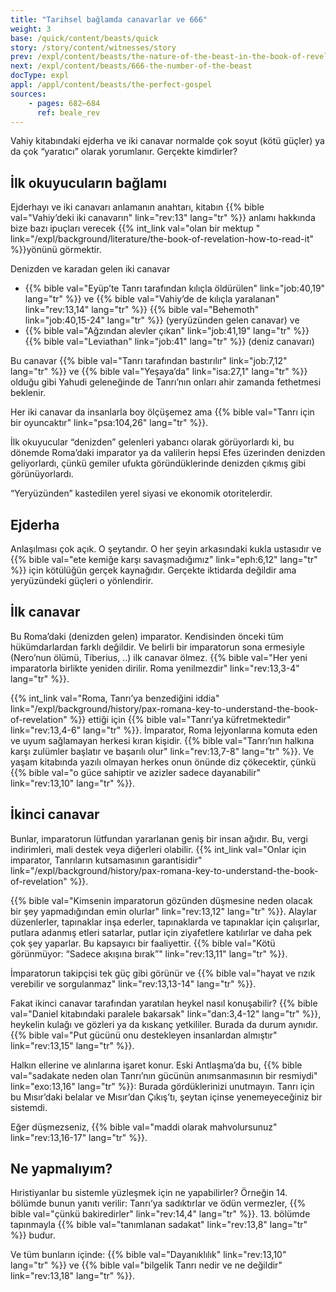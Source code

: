 ```yaml
---
title: "Tarihsel bağlamda canavarlar ve 666"
weight: 3
base: /quick/content/beasts/quick
story: /story/content/witnesses/story
prev: /expl/content/beasts/the-nature-of-the-beast-in-the-book-of-revelation
next: /expl/content/beasts/666-the-number-of-the-beast
docType: expl
appl: /appl/content/beasts/the-perfect-gospel
sources: 
    - pages: 682–684
      ref: beale_rev
---
```


Vahiy kitabındaki ejderha ve iki canavar normalde çok soyut (kötü güçler) ya da çok “yaratıcı” olarak yorumlanır. Gerçekte kimdirler?

## İlk okuyucuların bağlamı

<a name="b8d0"></a>
Ejderhayı ve iki canavarı anlamanın anahtarı, kitabın {{% bible val="Vahiy’deki iki canavarın" link="rev:13" lang="tr" %}} anlamı hakkında bize bazı ipuçları verecek {{% int_link val="olan bir mektup " link="/expl/background/literature/the-book-of-revelation-how-to-read-it" %}}yönünü görmektir.

Denizden ve karadan gelen iki canavar

- {{% bible val="Eyüp’te Tanrı tarafından kılıçla öldürülen" link="job:40,19" lang="tr" %}} ve {{% bible val="Vahiy’de de kılıçla yaralanan" link="rev:13,14" lang="tr" %}} {{% bible val="Behemoth" link="job:40,15-24" lang="tr" %}} (yeryüzünden gelen canavar) ve
- {{% bible val="Ağzından alevler çıkan" link="job:41,19" lang="tr" %}} {{% bible val="Leviathan" link="job:41" lang="tr" %}} (deniz canavarı)

Bu canavar {{% bible val="Tanrı tarafından bastırılır" link="job:7,12" lang="tr" %}} ve {{% bible val="Yeşaya’da" link="isa:27,1" lang="tr" %}} olduğu gibi Yahudi geleneğinde de Tanrı’nın onları ahir zamanda fethetmesi beklenir.

Her iki canavar da insanlarla boy ölçüşemez ama {{% bible val="Tanrı için bir oyuncaktır" link="psa:104,26" lang="tr" %}}.

İlk okuyucular “denizden” gelenleri yabancı olarak görüyorlardı ki, bu dönemde Roma’daki imparator ya da valilerin hepsi Efes üzerinden denizden geliyorlardı, çünkü gemiler ufukta göründüklerinde denizden çıkmış gibi görünüyorlardı.

“Yeryüzünden” kastedilen yerel siyasi ve ekonomik otoritelerdir.

## Ejderha

<a name="744e"></a>
Anlaşılması çok açık. O şeytandır. O her şeyin arkasındaki kukla ustasıdır ve {{% bible val="ete kemiğe karşı savaşmadığımız" link="eph:6,12" lang="tr" %}} için kötülüğün gerçek kaynağıdır. Gerçekte iktidarda değildir ama yeryüzündeki güçleri o yönlendirir.

## İlk canavar

<a name="f803"></a>
Bu Roma’daki (denizden gelen) imparator. Kendisinden önceki tüm hükümdarlardan farklı değildir. Ve belirli bir imparatorun sona ermesiyle (Nero’nun ölümü, Tiberius, ..) ilk canavar ölmez. {{% bible val="Her yeni imparatorla birlikte yeniden dirilir. Roma yenilmezdir" link="rev:13,3-4" lang="tr" %}}.

{{% int_link val="Roma, Tanrı’ya benzediğini iddia" link="/expl/background/history/pax-romana-key-to-understand-the-book-of-revelation" %}} ettiği için {{% bible val="Tanrı’ya küfretmektedir" link="rev:13,4-6" lang="tr" %}}. İmparator, Roma lejyonlarına komuta eden ve uyum sağlamayan herkesi kıran kişidir. {{% bible val="Tanrı’nın halkına karşı zulümler başlatır ve başarılı olur" link="rev:13,7-8" lang="tr" %}}. Ve yaşam kitabında yazılı olmayan herkes onun önünde diz çökecektir, çünkü {{% bible val="o güce sahiptir ve azizler sadece dayanabilir" link="rev:13,10" lang="tr" %}}.

## İkinci canavar

<a name="929e"></a>
Bunlar, imparatorun lütfundan yararlanan geniş bir insan ağıdır. Bu, vergi indirimleri, mali destek veya diğerleri olabilir. {{% int_link val="Onlar için imparator, Tanrıların kutsamasının garantisidir" link="/expl/background/history/pax-romana-key-to-understand-the-book-of-revelation" %}}.

{{% bible val="Kimsenin imparatorun gözünden düşmesine neden olacak bir şey yapmadığından emin olurlar" link="rev:13,12" lang="tr" %}}. Alaylar düzenlerler, tapınaklar inşa ederler, tapınaklarda ve tapınaklar için çalışırlar, putlara adanmış etleri satarlar, putlar için ziyafetlere katılırlar ve daha pek çok şey yaparlar. Bu kapsayıcı bir faaliyettir. {{% bible val="Kötü görünmüyor: “Sadece akışına bırak”" link="rev:13,11" lang="tr" %}}.

İmparatorun takipçisi tek güç gibi görünür ve {{% bible val="hayat ve rızık verebilir ve sorgulanmaz" link="rev:13,13-14" lang="tr" %}}.

Fakat ikinci canavar tarafından yaratılan heykel nasıl konuşabilir? {{% bible val="Daniel kitabındaki paralele bakarsak" link="dan:3,4-12" lang="tr" %}}, heykelin kulağı ve gözleri ya da kıskanç yetkililer. Burada da durum aynıdır. {{% bible val="Put gücünü onu destekleyen insanlardan almıştır" link="rev:13,15" lang="tr" %}}.

Halkın ellerine ve alınlarına işaret konur. Eski Antlaşma’da bu, {{% bible val="sadakate neden olan Tanrı’nın gücünün anımsanmasının bir resmiydi" link="exo:13,16" lang="tr" %}}: Burada gördüklerinizi unutmayın. Tanrı için bu Mısır’daki belalar ve Mısır’dan Çıkış’tı, şeytan içinse yenemeyeceğiniz bir sistemdi.

Eğer düşmezseniz, {{% bible val="maddi olarak mahvolursunuz" link="rev:13,16-17" lang="tr" %}}.

## Ne yapmalıyım?

<a name="93e3"></a>
Hıristiyanlar bu sistemle yüzleşmek için ne yapabilirler? Örneğin 14. bölümde bunun yanıtı verilir: Tanrı’ya sadıktırlar ve ödün vermezler, {{% bible val="çünkü bakiredirler" link="rev:14,4" lang="tr" %}}. 13. bölümde tapınmayla {{% bible val="tanımlanan sadakat" link="rev:13,8" lang="tr" %}} budur.

Ve tüm bunların içinde: {{% bible val="Dayanıklılık" link="rev:13,10" lang="tr" %}} ve {{% bible val="bilgelik Tanrı nedir ve ne değildir" link="rev:13,18" lang="tr" %}}.
